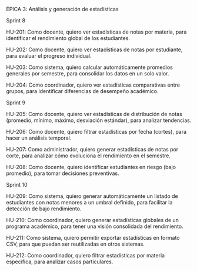 ÉPICA 3: Análisis y generación de estadísticas



Sprint 8

HU-201: Como docente, quiero ver estadísticas de notas por materia, para identificar el rendimiento global de los estudiantes.

HU-202: Como docente, quiero ver estadísticas de notas por estudiante, para evaluar el progreso individual.

HU-203: Como sistema, quiero calcular automáticamente promedios generales por semestre, para consolidar los datos en un solo valor.

HU-204: Como coordinador, quiero ver estadísticas comparativas entre grupos, para identificar diferencias de desempeño académico.



Sprint 9

HU-205: Como docente, quiero ver estadísticas de distribución de notas (promedio, mínimo, máximo, desviación estándar), para analizar tendencias.

HU-206: Como docente, quiero filtrar estadísticas por fecha (cortes), para hacer un análisis temporal.

HU-207: Como administrador, quiero generar estadísticas de notas por corte, para analizar cómo evoluciona el rendimiento en el semestre.

HU-208: Como docente, quiero identificar estudiantes en riesgo (bajo promedio), para tomar decisiones preventivas.



Sprint 10

HU-209: Como sistema, quiero generar automáticamente un listado de estudiantes con notas menores a un umbral definido, para facilitar la detección de bajo rendimiento.

HU-210: Como coordinador, quiero generar estadísticas globales de un programa académico, para tener una visión consolidada del rendimiento.

HU-211: Como sistema, quiero permitir exportar estadísticas en formato CSV, para que puedan ser reutilizadas en otros sistemas.

HU-212: Como coordinador, quiero filtrar estadísticas por materia específica, para analizar casos particulares.

